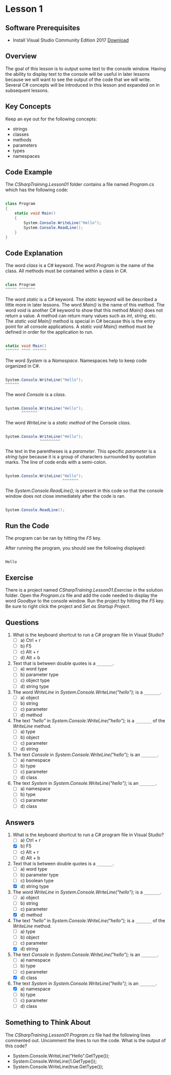# Lesson 1

## Software Prerequisites

- Install Visual Studio Community Edition 2017 [Download](https://www.visualstudio.com/downloads/)

## Overview

The goal of this lesson is to output some text to the console window.  Having the ability to display text to the console will be useful in later lessons because we will want to see the output of the code that we will write.  Several C# concepts will be introduced in this lesson and expanded on in subsequent lessons.

## Key Concepts

Keep an eye out for the following concepts:

- strings
- classes
- methods
- parameters
- types
- namespaces

## Code Example

The *CSharpTraining.Lesson01* folder contains a file named *Program.cs* which has the following code:

````csharp

class Program
{
    static void Main()
    {
        System.Console.WriteLine("Hello");
        System.Console.ReadLine();
    }
}

````

## Code Explanation

The word *class* is a C# keyword.  The word *Program* is the name of the class.  All methods must be contained within a class in C#.

````csharp

class Program
^^^^^ ^^^^^^^

````

The word *static* is a C# keyword.  The *static* keyword will be described a little more in later lessons.  The word *Main()* is the name of this method.  The word *void* is another C# keyword to show that this method *Main()* does not return a value.  A method can return many values such as *int*, *string*, etc.  The *static void Main()* method is special in C# because this is the entry point for all console applications.  A *static void Main()* method must be defined in order for the application to run.

````csharp

static void Main()
^^^^^^ ^^^^ ^^^^^^

````

The word *System* is a *Namespace*.  Namespaces help to keep code organized in C#.

````csharp

System.Console.WriteLine("Hello");
^^^^^^

````

The word *Console* is a *class*.

````csharp

System.Console.WriteLine("Hello");
       ^^^^^^^

````

The word *WriteLine* is a *static* *method* of the Console *class*.

````csharp

System.Console.WriteLine("Hello");
               ^^^^^^^^^

````

The text in the parentheses is a *parameter*.  This specific *parameter* is a *string type* because it is a group of characters surrounded by quotation marks.  The line of code ends with a semi-colon.

````csharp

System.Console.WriteLine("Hello");
                         ^^^^^^^

````

The *System.Console.ReadLine();* is present in this code so that the console window does not close immediately after the code is ran.

````csharp

System.Console.ReadLine();

````

## Run the Code

The program can be ran by hitting the *F5* key.  

After running the program, you should see the following displayed:

````

Hello

````

## Exercise

There is a project named *CSharpTraining.Lesson01.Exercise* in the solution folder.  Open the *Program.cs* file and add the code needed to display the word *Goodbye* to the console window.  Run the project by hitting the *F5* key.  Be sure to right click the project and *Set as Startup Project*.

## Questions

1. What is the keyboard shortcut to run a C# program file in Visual Studio?
    - [ ] a) Ctrl + r
    - [ ] b) F5
    - [ ] c) Alt + r
    - [ ] d) Alt + b
1. Text that is between double quotes is a `_______`.
    - [ ] a) word type
    - [ ] b) parameter type
    - [ ] c) object type
    - [ ] d) string type
1. The word *WriteLine* in *System.Console.WriteLine("hello");* is a `_______`.
    - [ ] a) object
    - [ ] b) string
    - [ ] c) parameter
    - [ ] d) method
1. The text *"hello"* in *System.Console.WriteLine("hello");* is a `_______` of the *WriteLine* method.
    - [ ] a) type
    - [ ] b) object
    - [ ] c) parameter
    - [ ] d) string
1. The text *Console* in *System.Console.WriteLine("hello");* is an `_______`.
    - [ ] a) namespace
    - [ ] b) type
    - [ ] c) parameter
    - [ ] d) class
1. The text *System* in *System.Console.WriteLine("hello");* is an `_______`.
    - [ ] a) namespace
    - [ ] b) type
    - [ ] c) parameter
    - [ ] d) class

## Answers

1. What is the keyboard shortcut to run a C# program file in Visual Studio?
    - [ ] a) Ctrl + r
    - [x] b) F5
    - [ ] c) Alt + r
    - [ ] d) Alt + b
1. Text that is between double quotes is a `_______`.
    - [ ] a) word type
    - [ ] b) parameter type
    - [ ] c) boolean type
    - [x] d) string type
1. The word *WriteLine* in *System.Console.WriteLine("hello");* is a `_______`.
    - [ ] a) object
    - [ ] b) string
    - [ ] c) parameter
    - [x] d) method
1. The text *"hello"* in *System.Console.WriteLine("hello");* is a `_______` of the *WriteLine* method.
    - [ ] a) type
    - [ ] b) object
    - [ ] c) parameter
    - [x] d) string
1. The text *Console* in *System.Console.WriteLine("hello");* is an `_______`.
    - [ ] a) namespace
    - [ ] b) type
    - [ ] c) parameter
    - [x] d) class
1. The text *System* in *System.Console.WriteLine("hello");* is an `_______`.
    - [x] a) namespace
    - [ ] b) type
    - [ ] c) parameter
    - [ ] d) class

## Something to Think About

The *CSharpTraining.Lesson01* *Program.cs* file had the following lines commented out.  Uncomment the lines to run the code.  What is the output of this code?
- System.Console.WriteLine("Hello".GetType());
- System.Console.WriteLine(1.GetType());
- System.Console.WriteLine(true.GetType());
